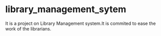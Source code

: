 # library_management_sytem
It is a project on Library Management system.It is commited to ease the work of the librarians.
